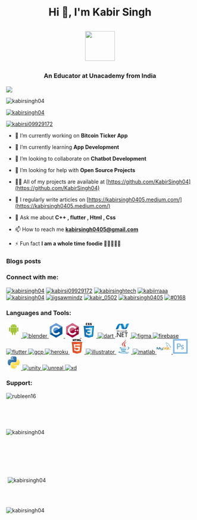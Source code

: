 <h1 align="center">Hi 👋, I'm Kabir Singh <br><br> <img src="https://user-images.githubusercontent.com/69685373/113927388-0ae87200-980b-11eb-97e7-00ad33c7df97.png" width="80" height="80"></h1>



<h3 align="center">An Educator at Unacademy from India</h3>

<img src="https://user-images.githubusercontent.com/69685373/113927626-5bf86600-980b-11eb-95f3-7d4f0bc29c1b.png" align="center">

<p align="left"> <img src="https://komarev.com/ghpvc/?username=kabirsingh04&label=Profile%20views&color=0e75b6&style=flat" alt="kabirsingh04" /> </p>

<p align="left"> <a href="https://github.com/ryo-ma/github-profile-trophy"><img src="https://github-profile-trophy.vercel.app/?username=kabirsingh04" alt="kabirsingh04" /></a> </p>

<p align="left"> <a href="https://twitter.com/kabirsi09929172" target="blank"><img src="https://img.shields.io/twitter/follow/kabirsi09929172?logo=twitter&style=for-the-badge" alt="kabirsi09929172" /></a> </p>

- 🔭 I’m currently working on **Bitcoin Ticker App**

- 🌱 I’m currently learning **App Development**

- 👯 I’m looking to collaborate on **Chatbot Development**

- 🤝 I’m looking for help with **Open Source Projects**

- 👨‍💻 All of my projects are available at [https://github.com/KabirSingh04](https://github.com/KabirSingh04)

- 📝 I regularly write articles on [https://kabirsingh0405.medium.com/](https://kabirsingh0405.medium.com/)

- 💬 Ask me about **C++ , flutter , Html , Css**

- 📫 How to reach me **kabirsingh0405@gmail.com**

- ⚡ Fun fact **I am a whole time foodie 🍕🍔🍟🌭🥓**

### Blogs posts
<!-- BLOG-POST-LIST:START -->
<!-- BLOG-POST-LIST:END -->

<h3 align="left">Connect with me:</h3>
<p align="left">
<a href="https://dev.to/kabirsingh04" target="blank"><img align="center" src="https://cdn.jsdelivr.net/npm/simple-icons@3.0.1/icons/dev-dot-to.svg" alt="kabirsingh04" height="30" width="40" /></a>
<a href="https://twitter.com/kabirsi09929172" target="blank"><img align="center" src="https://cdn.jsdelivr.net/npm/simple-icons@3.0.1/icons/twitter.svg" alt="kabirsi09929172" height="30" width="40" /></a>
<a href="https://linkedin.com/in/kabirsinghtech" target="blank"><img align="center" src="https://cdn.jsdelivr.net/npm/simple-icons@3.0.1/icons/linkedin.svg" alt="kabirsinghtech" height="30" width="40" /></a>
<a href="https://instagram.com/kabiirraaa" target="blank"><img align="center" src="https://cdn.jsdelivr.net/npm/simple-icons@3.0.1/icons/instagram.svg" alt="kabiirraaa" height="30" width="40" /></a>
<a href="https://dribbble.com/kabirsingh04" target="blank"><img align="center" src="https://cdn.jsdelivr.net/npm/simple-icons@3.0.1/icons/dribbble.svg" alt="kabirsingh04" height="30" width="40" /></a>
<a href="https://www.youtube.com/c/jigsawmindz" target="blank"><img align="center" src="https://cdn.jsdelivr.net/npm/simple-icons@3.0.1/icons/youtube.svg" alt="jigsawmindz" height="30" width="40" /></a>
<a href="https://www.codechef.com/users/kabir_0502" target="blank"><img align="center" src="https://cdn.jsdelivr.net/npm/simple-icons@3.1.0/icons/codechef.svg" alt="kabir_0502" height="30" width="40" /></a>
<a href="https://www.hackerrank.com/kabirsingh0405" target="blank"><img align="center" src="https://cdn.jsdelivr.net/npm/simple-icons@3.0.1/icons/hackerrank.svg" alt="kabirsingh0405" height="30" width="40" /></a>
<a href="https://discord.gg/#0168" target="blank"><img align="center" src="https://cdn.jsdelivr.net/npm/simple-icons@3.0.1/icons/discord.svg" alt="#0168" height="30" width="40" /></a>
</p>

<h3 align="left">Languages and Tools:</h3>
<p align="left"> <a href="https://developer.android.com" target="_blank"> <img src="https://raw.githubusercontent.com/devicons/devicon/master/icons/android/android-original-wordmark.svg" alt="android" width="40" height="40"/> </a> <a href="https://www.blender.org/" target="_blank"> <img src="https://download.blender.org/branding/community/blender_community_badge_white.svg" alt="blender" width="40" height="40"/> </a> <a href="https://www.cprogramming.com/" target="_blank"> <img src="https://raw.githubusercontent.com/devicons/devicon/master/icons/c/c-original.svg" alt="c" width="40" height="40"/> </a> <a href="https://www.w3schools.com/cpp/" target="_blank"> <img src="https://raw.githubusercontent.com/devicons/devicon/master/icons/cplusplus/cplusplus-original.svg" alt="cplusplus" width="40" height="40"/> </a> <a href="https://www.w3schools.com/css/" target="_blank"> <img src="https://raw.githubusercontent.com/devicons/devicon/master/icons/css3/css3-original-wordmark.svg" alt="css3" width="40" height="40"/> </a> <a href="https://dart.dev" target="_blank"> <img src="https://www.vectorlogo.zone/logos/dartlang/dartlang-icon.svg" alt="dart" width="40" height="40"/> </a> <a href="https://dotnet.microsoft.com/" target="_blank"> <img src="https://raw.githubusercontent.com/devicons/devicon/master/icons/dot-net/dot-net-original-wordmark.svg" alt="dotnet" width="40" height="40"/> </a> <a href="https://www.figma.com/" target="_blank"> <img src="https://www.vectorlogo.zone/logos/figma/figma-icon.svg" alt="figma" width="40" height="40"/> </a> <a href="https://firebase.google.com/" target="_blank"> <img src="https://www.vectorlogo.zone/logos/firebase/firebase-icon.svg" alt="firebase" width="40" height="40"/> </a> <a href="https://flutter.dev" target="_blank"> <img src="https://www.vectorlogo.zone/logos/flutterio/flutterio-icon.svg" alt="flutter" width="40" height="40"/> </a> <a href="https://cloud.google.com" target="_blank"> <img src="https://www.vectorlogo.zone/logos/google_cloud/google_cloud-icon.svg" alt="gcp" width="40" height="40"/> </a> <a href="https://heroku.com" target="_blank"> <img src="https://www.vectorlogo.zone/logos/heroku/heroku-icon.svg" alt="heroku" width="40" height="40"/> </a> <a href="https://www.w3.org/html/" target="_blank"> <img src="https://raw.githubusercontent.com/devicons/devicon/master/icons/html5/html5-original-wordmark.svg" alt="html5" width="40" height="40"/> </a> <a href="https://www.adobe.com/in/products/illustrator.html" target="_blank"> <img src="https://www.vectorlogo.zone/logos/adobe_illustrator/adobe_illustrator-icon.svg" alt="illustrator" width="40" height="40"/> </a> <a href="https://www.java.com" target="_blank"> <img src="https://raw.githubusercontent.com/devicons/devicon/master/icons/java/java-original.svg" alt="java" width="40" height="40"/> </a> <a href="https://www.mathworks.com/" target="_blank"> <img src="https://raw.githubusercontent.com/simple-icons/simple-icons/master/icons/mathworks.svg" alt="matlab" width="40" height="40"/> </a> <a href="https://www.mysql.com/" target="_blank"> <img src="https://raw.githubusercontent.com/devicons/devicon/master/icons/mysql/mysql-original-wordmark.svg" alt="mysql" width="40" height="40"/> </a> <a href="https://www.photoshop.com/en" target="_blank"> <img src="https://raw.githubusercontent.com/devicons/devicon/master/icons/photoshop/photoshop-line.svg" alt="photoshop" width="40" height="40"/> </a> <a href="https://www.python.org" target="_blank"> <img src="https://raw.githubusercontent.com/devicons/devicon/master/icons/python/python-original.svg" alt="python" width="40" height="40"/> </a> <a href="https://unity.com/" target="_blank"> <img src="https://www.vectorlogo.zone/logos/unity3d/unity3d-icon.svg" alt="unity" width="40" height="40"/> </a> <a href="https://unrealengine.com/" target="_blank"> <img src="https://raw.githubusercontent.com/kenangundogan/fontisto/036b7eca71aab1bef8e6a0518f7329f13ed62f6b/icons/svg/brand/unreal-engine.svg" alt="unreal" width="40" height="40"/> </a> <a href="https://www.adobe.com/products/xd.html" target="_blank"> <img src="https://cdn.worldvectorlogo.com/logos/adobe-xd.svg" alt="xd" width="40" height="40"/> </a> </p>

<h3 align="left">Support:</h3>
<p><a href="https://www.buymeacoffee.com/rubleen16"> <img align="left" src="https://cdn.buymeacoffee.com/buttons/v2/default-yellow.png" height="50" width="210" alt="rubleen16" /></a></p><br><br>

<br><br><p><img align="center" src="https://github-readme-stats.vercel.app/api/top-langs?username=kabirsingh04&show_icons=true&locale=en&layout=compact" alt="kabirsingh04" /></p>
<br><br>

<br><br><p>&nbsp;<img align="center" src="https://github-readme-stats.vercel.app/api?username=kabirsingh04&show_icons=true&locale=en" alt="kabirsingh04" /></p><br><br>

<p><img align="center" src="https://github-readme-streak-stats.herokuapp.com/?user=kabirsingh04&" alt="kabirsingh04" /></p>

